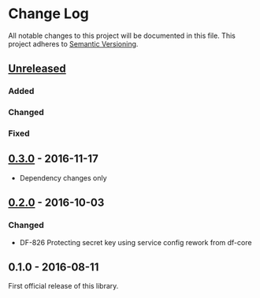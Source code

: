 # Change Log
All notable changes to this project will be documented in this file.
This project adheres to [Semantic Versioning](http://semver.org/).

## [Unreleased]
### Added

### Changed

### Fixed

## [0.3.0] - 2016-11-17
- Dependency changes only

## [0.2.0] - 2016-10-03
### Changed
- DF-826 Protecting secret key using service config rework from df-core

## 0.1.0 - 2016-08-11
First official release of this library.

[Unreleased]: https://github.com/dreamfactorysoftware/df-cache/compare/0.3.0...HEAD
[0.3.0]: https://github.com/dreamfactorysoftware/df-cache/compare/0.2.0...0.3.0
[0.2.0]: https://github.com/dreamfactorysoftware/df-cache/compare/0.1.0...0.2.0
